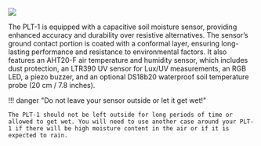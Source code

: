 ![](../../assets/plt-1-usa-esp.png)

The PLT-1 is equipped with a capacitive soil moisture sensor, providing enhanced accuracy and durability over resistive alternatives. The sensor’s ground contact portion is coated with a conformal layer, ensuring long-lasting performance and resistance to environmental factors. It also features an AHT20-F air temperature and humidity sensor, which includes dust protection, an LTR390 UV sensor for Lux/UV measurements, an RGB LED, a piezo buzzer, and an optional DS18b20 waterproof soil temperature probe (20 cm / 7.8 inches).

!!! danger "Do not leave your sensor outside or let it get wet!"

    The PLT-1 should not be left outside for long periods of time or allowed to get wet. You will need to use another case around your PLT-1 if there will be high moisture content in the air or if it is expected to rain.